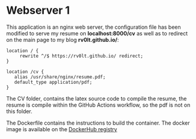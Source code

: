 # Webserver 1

This application is an nginx web server, the configuration file has been modified to serve my resume on **localhost:8000/cv** as well as to redirect on the main page to my blog **rv0lt.github.io/**:

    location / {
         rewrite ^/$ https://rv0lt.github.io/ redirect;
    }

    location /cv {
       alias /usr/share/nginx/resume.pdf;
       default_type application/pdf; 
    }

The CV folder, contains the latex source code to compile the resume, the resume is compile within the GitHub Actions workflow, so the pdf is not on this folder.

The Dockerfile contains the instructions to build the container. The docker image is available on the [DockerHub registry](https://hub.docker.com/repository/docker/rv0lt/resumewebserver/general)

